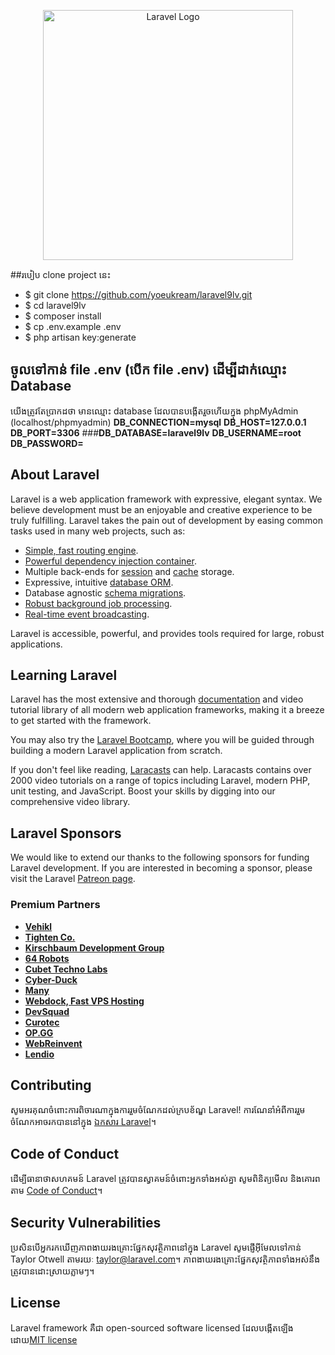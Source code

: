 <p align="center"><a href="https://laravel.com" target="_blank"><img src="https://raw.githubusercontent.com/laravel/art/master/logo-lockup/5%20SVG/2%20CMYK/1%20Full%20Color/laravel-logolockup-cmyk-red.svg" width="400" alt="Laravel Logo"></a></p>

##របៀប clone project នេះ
- $ git clone https://github.com/yoeukream/laravel9lv.git
- $ cd laravel9lv
- $ composer install
- $ cp .env.example .env
- $ php artisan key:generate

## ចូលទៅកាន់ file .env (បើក file .env) ដើម្បីដាក់ឈ្មោះ Database
យើងត្រូវតែប្រាកដថា មានឈ្មោះ database ដែលបានបង្កើតរួចហើយក្នុង phpMyAdmin (localhost/phpmyadmin)
    **DB_CONNECTION=mysql**
    **DB_HOST=127.0.0.1**
    **DB_PORT=3306**
    ###**DB_DATABASE=laravel9lv**
    **DB_USERNAME=root**
    **DB_PASSWORD=**


## About Laravel

Laravel is a web application framework with expressive, elegant syntax. We believe development must be an enjoyable and creative experience to be truly fulfilling. Laravel takes the pain out of development by easing common tasks used in many web projects, such as:

- [Simple, fast routing engine](https://laravel.com/docs/routing).
- [Powerful dependency injection container](https://laravel.com/docs/container).
- Multiple back-ends for [session](https://laravel.com/docs/session) and [cache](https://laravel.com/docs/cache) storage.
- Expressive, intuitive [database ORM](https://laravel.com/docs/eloquent).
- Database agnostic [schema migrations](https://laravel.com/docs/migrations).
- [Robust background job processing](https://laravel.com/docs/queues).
- [Real-time event broadcasting](https://laravel.com/docs/broadcasting).

Laravel is accessible, powerful, and provides tools required for large, robust applications.

## Learning Laravel

Laravel has the most extensive and thorough [documentation](https://laravel.com/docs) and video tutorial library of all modern web application frameworks, making it a breeze to get started with the framework.

You may also try the [Laravel Bootcamp](https://bootcamp.laravel.com), where you will be guided through building a modern Laravel application from scratch.

If you don't feel like reading, [Laracasts](https://laracasts.com) can help. Laracasts contains over 2000 video tutorials on a range of topics including Laravel, modern PHP, unit testing, and JavaScript. Boost your skills by digging into our comprehensive video library.

## Laravel Sponsors

We would like to extend our thanks to the following sponsors for funding Laravel development. If you are interested in becoming a sponsor, please visit the Laravel [Patreon page](https://patreon.com/taylorotwell).

### Premium Partners

- **[Vehikl](https://vehikl.com/)**
- **[Tighten Co.](https://tighten.co)**
- **[Kirschbaum Development Group](https://kirschbaumdevelopment.com)**
- **[64 Robots](https://64robots.com)**
- **[Cubet Techno Labs](https://cubettech.com)**
- **[Cyber-Duck](https://cyber-duck.co.uk)**
- **[Many](https://www.many.co.uk)**
- **[Webdock, Fast VPS Hosting](https://www.webdock.io/en)**
- **[DevSquad](https://devsquad.com)**
- **[Curotec](https://www.curotec.com/services/technologies/laravel/)**
- **[OP.GG](https://op.gg)**
- **[WebReinvent](https://webreinvent.com/?utm_source=laravel&utm_medium=github&utm_campaign=patreon-sponsors)**
- **[Lendio](https://lendio.com)**

## Contributing

សូមអរគុណចំពោះការពិចារណាក្នុងការរួមចំណែកដល់ក្របខ័ណ្ឌ Laravel! ការណែនាំអំពីការរួមចំណែកអាចរកបាននៅក្នុង [ឯកសារ Laravel](https://laravel.com/docs/contributions)។

## Code of Conduct

ដើម្បីធានាថាសហគមន៍ Laravel ត្រូវបានស្វាគមន៍ចំពោះអ្នកទាំងអស់គ្នា សូមពិនិត្យមើល និងគោរពតាម [Code of Conduct](https://laravel.com/docs/contributions#code-of-conduct)។

## Security Vulnerabilities

ប្រសិនបើអ្នករកឃើញភាពងាយរងគ្រោះផ្នែកសុវត្ថិភាពនៅក្នុង Laravel សូមផ្ញើអ៊ីមែលទៅកាន់ Taylor Otwell តាមរយៈ [taylor@laravel.com](mailto:taylor@laravel.com)។ ភាពងាយរងគ្រោះផ្នែកសុវត្ថិភាពទាំងអស់នឹងត្រូវបានដោះស្រាយភ្លាមៗ។

## License

Laravel framework គឺជា open-sourced software licensed ដែលបង្កើតឡើងដោយ[MIT license](https://opensource.org/licenses/MIT)
